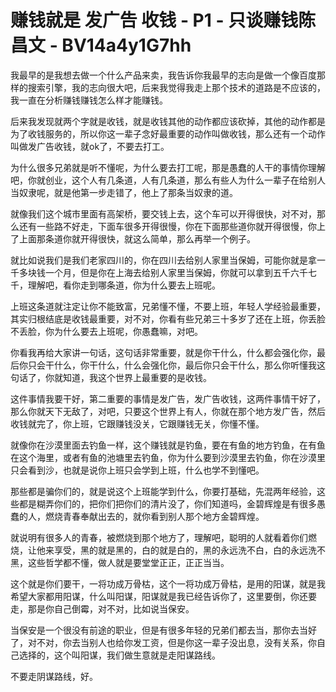 # 赚钱就是 发广告 收钱 - P1 - 只谈赚钱陈昌文 - BV14a4y1G7hh

我最早的是我想去做一个什么产品来卖，我告诉你我最早的志向是做一个像百度那样的搜索引擎，我的志向很大吧，后来我觉得我走上那个技术的道路是不应该的，我一直在分析赚钱赚钱怎么样才能赚钱。

后来我发现就两个字就是收钱，就是收钱其他的动作都应该砍掉，其他的动作都是为了收钱服务的，所以你这一辈子念好最重要的动作叫做收钱，那么还有一个动作叫做发广告收钱，就ok了，不要去打工。

为什么很多兄弟就是听不懂呢，为什么要去打工呢，那是愚蠢的人干的事情你理解吧，你就创业，这个人有几条道，人有几条道，那么有些人为什么一辈子在给别人当奴隶呢，就是他第一步走错了，他上了那条当奴隶的道。

就像我们这个城市里面有高架桥，要交钱上去，这个车可以开得很快，对不对，那么还有一些路不好走，下面车很多开得很慢，你在下面那些道你就开得很慢，你上了上面那条道你就开得很快，就这么简单，那么再举一个例子。

就比如说我们是我们老家四川的，你在四川去给别人家里当保姆，可能你就是拿一千多块钱一个月，但是你在上海去给别人家里当保姆，你就可以拿到五千六千七千，理解吧，看你走到哪条道，你为什么要去上班呢。

上班这条道就注定让你不能致富，兄弟懂不懂，不要上班，年轻人学经验最重要，其实归根结底是收钱最重要，对不对，你看有些兄弟三十多岁了还在上班，你丢脸不丢脸，你为什么要去上班呢，你愚蠢嘛，对吧。

你看我再给大家讲一句话，这句话非常重要，就是你干什么，什么都会强化你，最后你只会干什么，你干什么，什么会强化你，最后你只会干什么，那么你听懂我这句话了，你就知道，我这个世界上最重要的是收钱。

这件事情我要干好，第二重要的事情是发广告，发广告收钱，这两件事情干好了，那么你就天下无敌了，对吧，只要这个世界上有人，你就在那个地方发广告，然后收钱就完了，你上班，它跟赚钱没关，它跟赚钱无关，你懂不懂。

就像你在沙漠里面去钓鱼一样，这个赚钱就是钓鱼，要在有鱼的地方钓鱼，在有鱼在这个海里，或者有鱼的池塘里去钓鱼，你为什么要到沙漠里去钓鱼，你在沙漠里只会看到沙，也就是说你上班只会学到上班，什么也学不到懂吧。

那些都是骗你们的，就是说这个上班能学到什么，你要打基础，先混两年经验，这些都是糊弄你们的，把你们把你们的清片没了，你们知道吗，金碧辉煌是有很多愚蠢的人，燃烧青春奉献出去的，就你看到别人那个地方金碧辉煌。

就说明有很多人的青春，被燃烧到那个地方了，理解吧，聪明的人就看着你们燃烧，让他来享受，黑的就是黑的，白的就是白的，黑的永远洗不白，白的永远洗不黑，这些哲学都不懂，做人就是要堂堂正正，正正当当。

这个就是你们要干，一将功成万骨枯，这个一将功成万骨枯，是用的阳谋，就是我希望大家都用阳谋，什么叫阳谋，阳谋就是我已经告诉你了，这里要倒，你还要走，那是你自己倒霉，对不对，比如说当保安。

当保安是一个很没有前途的职业，但是有很多年轻的兄弟们都去当，那你去当好了，对不对，你去当别人也给你发工资，但是你这一辈子没出息，没有关系，你自己选择的，这个叫阳谋，我们做生意就是走阳谋路线。

不要走阴谋路线，好。